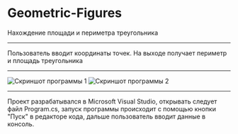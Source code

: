 # Geometric-Figures
Нахождение площади и периметра треугольника
____
Пользователь вводит координаты точек. На выходе получает
периметр и площадь треугольника
____
![Скриншот программы 1](https://user-images.githubusercontent.com/89964564/135134940-05f9567a-8a74-4e15-82f1-2a60a80e48ea.png)
![Скриншот программы 2](https://user-images.githubusercontent.com/89964564/136842842-1f9a5485-4b74-4f54-b929-60cd5b35ffbf.png)
____
Проект разрабатывался в Microsoft Visual Studio, 
открывать следует файл Program.cs,
запуск программы происходит с помощью кнопки "Пуск" в редакторе кода,
дальше пользователь вводит данные в консоль.
